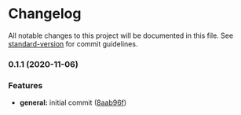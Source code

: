 # Changelog

All notable changes to this project will be documented in this file. See [standard-version](https://github.com/conventional-changelog/standard-version) for commit guidelines.

### 0.1.1 (2020-11-06)


### Features

* **general:** initial commit ([8aab96f](https://github.com/DocDuck/star-wars-vue3/commit/8aab96fc3415ff5d63f26b4971659da23373a20d))

